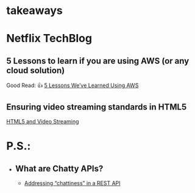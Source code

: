 # takeaways

# Netflix TechBlog

## 5 Lessons to learn if you are using AWS (or any cloud solution)
Good Read: :+1: [5 Lessons We’ve Learned Using AWS](https://medium.com/netflix-techblog/5-lessons-weve-learned-using-aws-1f2a28588e4c)

## Ensuring video streaming standards in HTML5
[HTML5 and Video Streaming](https://medium.com/netflix-techblog/html5-and-video-streaming-a3563b19eb02)

# P.S.:
- ## What are Chatty APIs?
  - [Addressing “chattiness” in a REST API](http://stackoverflow.com/questions/18900741/addressing-chattiness-in-a-rest-api)
